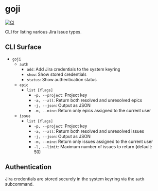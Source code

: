 # goji

[![CI](https://github.com/joakimen/goji/actions/workflows/ci.yml/badge.svg)](https://github.com/joakimen/goji/actions/workflows/ci.yml)

CLI for listing various Jira issue types.

## CLI Surface

- `goji`
  - `auth`
    - `add`: Add Jira credentials to the system keyring
    - `show`: Show stored credentials
    - `status`: Show authentication status
  - `epic`
    - `list [flags]`
      - `-p, --project`: Project key
      - `-a, --all`: Return both resolved and unresolved epics
      - `-j, --json`: Output as JSON
      - `-m, --mine`: Return only epics assigned to the current user
  - `issue`
    - `list [flags]`
      - `-p, --project`: Project key
      - `-a, --all`: Return both resolved and unresolved issues
      - `-j, --json`: Output as JSON
      - `-m, --mine`: Return only issues assigned to the current user
      - `-l, --limit`: Maximum number of issues to return (default: 50)

## Authentication

Jira credentials are stored securely in the system keyring via the `auth` subcommand.
